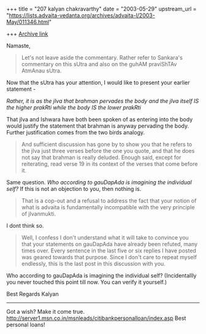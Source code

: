 +++
title = "207 kalyan chakravarthy"
date = "2003-05-29"
upstream_url = "https://lists.advaita-vedanta.org/archives/advaita-l/2003-May/011346.html"

+++
[Archive link](https://lists.advaita-vedanta.org/archives/advaita-l/2003-May/011346.html)

Namaste,

>Let's not leave aside the commentary. Rather refer to Sankara's commentary 
>on this sUtra and also on the guhAM praviShTAv AtmAnau sUtra.

Now that the sUtra has your attention, I would like to present your earlier 
statement -

*Rather, it is as the jIva that brahman pervades the body and the jIva 
itself IS the higher prakRti while the body IS the lower prakRti*

That jIva and Ishwara have both been spoken of as entering into the body 
would justify the statement that brahman is anyway pervading the body. 
Further justification comes from the two birds analogy.


>And sufficient discussion has gone by to show you that he refers to the 
>jIva just three verses before the one you quote, and that he does not say 
>that brahman is really deluded. Enough said, except for reiterating, read 
>verse 19 in its context of the verses that come before it.

Same question. *Who according to gauDapAda is imagining the individual 
self?* If this is not an objection to you, then nothing is.


>That is a cop-out and a refusal to address the fact that your notion of 
>what is advaita is fundamentally incompatible with the very principle of 
>jIvanmukti.

I dont think so.

>Well, I confess I don't understand what it will take to convince you that 
>your statements on gauDapAda have already been refuted, many times over. 
>Every sentence in the last five or six replies I have posted was geared 
>towards that purpose. Since I don't care to repeat myself endlessly, this 
>is the last post in this discussion with you.

Who according to gauDapAda is imagining the individual self? (Incidentallly 
you never touched this point till now. You can verify it yourself.)

Best Regards
Kalyan

_________________________________________________________________
Got a wish? Make it come true. 
http://server1.msn.co.in/msnleads/citibankpersonalloan/index.asp Best 
personal loans!

